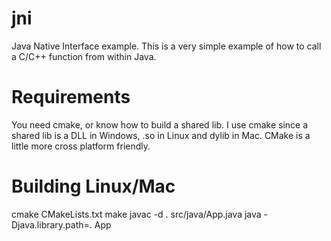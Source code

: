 # jni
Java Native Interface example. This is a very simple example of how to call a C/C++ function from within
Java.

# Requirements
You need cmake, or know how to build a shared lib. I use cmake since a shared lib is a DLL in Windows, .so in Linux and dylib in Mac. CMake is a little more cross platform friendly.

# Building Linux/Mac
cmake CMakeLists.txt
make
javac -d . src/java/App.java
java -Djava.library.path=. App

